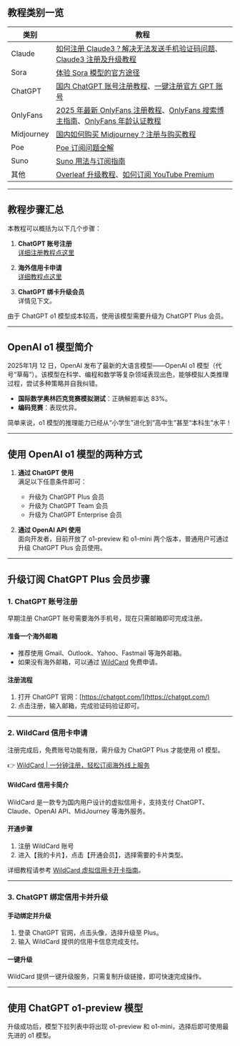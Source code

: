 ## 教程类别一览

| 类别       | 教程                                                                 |
|------------|----------------------------------------------------------------------|
| Claude     | [如何注册 Claude3？解决无法发送手机验证码问题](https://aipioneershark.com/How-to-subscribe-to-Claude-3.html)、[Claude3 注册及升级教程](https://aipioneershark.com/Claude3-Registration-and-Upgrade-Guide.html) |
| Sora       | [体验 Sora 模型的官方途径](https://aipioneershark.com/Official-Ways-to-Experience-the-Sora-Model.html) |
| ChatGPT    | [国内 ChatGPT 账号注册教程](https://aipioneershark.com/how-to-register-on-ChatGPT4o.html)、[一键注册官方 GPT 账号](https://aipioneershark.com/the-way-to-upgrade-chatgpt4.html) |
| OnlyFans   | [2025 年最新 OnlyFans 注册教程](https://aipioneershark.com/OnlyFans-Registration-Guide.html)、[OnlyFans 搜索博主指南](https://aipioneershark.com/How-to-Search-for-Creators-on-OnlyFans.html)、[OnlyFans 年龄认证教程](https://aipioneershark.com/How-to-Complete-Age-Verification-on-OnlyFans.html) |
| Midjourney | [国内如何购买 Midjourney？注册与购买教程](https://aipioneershark.com/How-to-Purchase-Midjourney.html) |
| Poe        | [Poe 订阅问题全解](https://aipioneershark.com/Poe-Subscription-Issues.html) |
| Suno       | [Suno 用法与订阅指南](https://aipioneershark.com/Usage-and-Subscription-Guide-for-Suno.html) |
| 其他       | [Overleaf 升级教程](https://aipioneershark.com/How-to-Pay-for-Overleaf.html)、[如何订阅 YouTube Premium](https://aipioneershark.com/Steps-to-Get-YouTube-Premium.html) |

---

## 教程步骤汇总

本教程可以概括为以下几个步骤：

1. **ChatGPT 账号注册**  
   [详细注册教程点这里](https://aipioneershark.com/the-way-to-upgrade-chatgpt4.html)

2. **海外信用卡申请**  
   [详细教程点这里](https://bit.ly/bewildcard)

3. **ChatGPT 绑卡升级会员**  
   详情见下文。

由于 ChatGPT o1 模型成本较高，使用该模型需要升级为 ChatGPT Plus 会员。

---

## OpenAI o1 模型简介

2025年1月 12 日，OpenAI 发布了最新的大语言模型——OpenAI o1 模型（代号“草莓”）。该模型在科学、编程和数学等复杂领域表现出色，能够模拟人类推理过程，尝试多种策略并自我纠错。

- **国际数学奥林匹克竞赛模拟测试**：正确解题率达 83%。  
- **编码竞赛**：表现优异。  

简单来说，o1 模型的推理能力已经从“小学生”进化到“高中生”甚至“本科生”水平！

---

## 使用 OpenAI o1 模型的两种方式

1. **通过 ChatGPT 使用**  
   满足以下任意条件即可：
   - 升级为 ChatGPT Plus 会员
   - 升级为 ChatGPT Team 会员
   - 升级为 ChatGPT Enterprise 会员

2. **通过 OpenAI API 使用**  
   面向开发者，目前开放了 o1-preview 和 o1-mini 两个版本，普通用户可通过升级 ChatGPT Plus 会员使用。

---

## 升级订阅 ChatGPT Plus 会员步骤

### 1. ChatGPT 账号注册

早期注册 ChatGPT 账号需要海外手机号，现在只需邮箱即可完成注册。

#### 准备一个海外邮箱

- 推荐使用 Gmail、Outlook、Yahoo、Fastmail 等海外邮箱。  
- 如果没有海外邮箱，可以通过 [WildCard](https://bit.ly/bewildcard) 免费申请。

#### 注册流程

1. 打开 ChatGPT 官网：[https://chatgpt.com/](https://chatgpt.com/)  
2. 点击注册，输入邮箱，完成验证码验证即可。

---

### 2. WildCard 信用卡申请

注册完成后，免费账号功能有限，需升级为 ChatGPT Plus 才能使用 o1 模型。

👉 [WildCard | 一分钟注册，轻松订阅海外线上服务](https://bit.ly/bewildcard)

#### WildCard 信用卡简介

WildCard 是一款专为国内用户设计的虚拟信用卡，支持支付 ChatGPT、Claude、OpenAI API、MidJourney 等海外服务。

#### 开通步骤

1. 注册 WildCard 账号  
2. 进入【我的卡片】，点击【开通会员】，选择需要的卡片类型。

详细教程请参考 [WildCard 虚拟信用卡开卡指南](https://bit.ly/bewildcard)。

---

### 3. ChatGPT 绑定信用卡并升级

#### 手动绑定并升级

1. 登录 ChatGPT 官网，点击头像，选择升级至 Plus。  
2. 输入 WildCard 提供的信用卡信息完成支付。

#### 一键升级

WildCard 提供一键升级服务，只需复制升级链接，即可快速完成操作。

---

## 使用 ChatGPT o1-preview 模型

升级成功后，模型下拉列表中将出现 o1-preview 和 o1-mini，选择后即可使用最先进的 o1 模型。